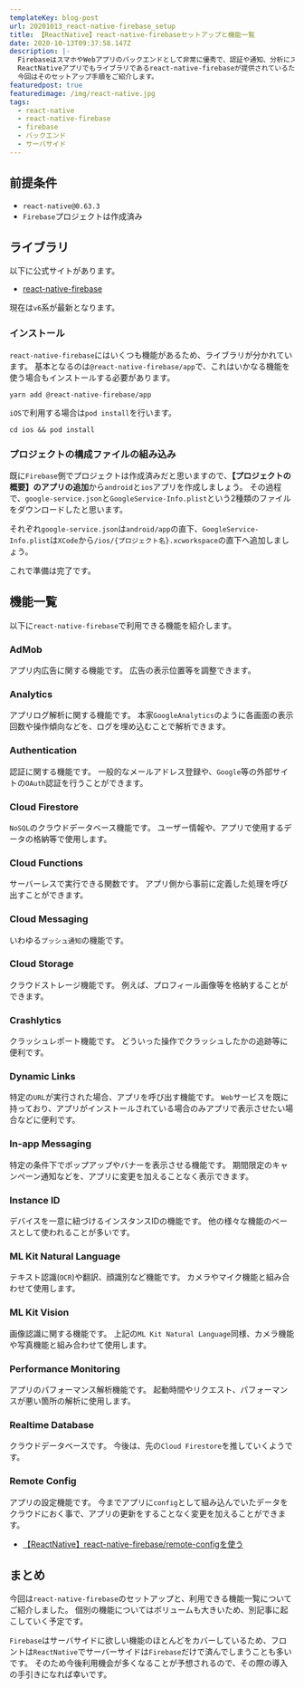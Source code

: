 ```yaml
---
templateKey: blog-post
url: 20201013_react-native-firebase_setup
title: 【ReactNative】react-native-firebaseセットアップと機能一覧
date: 2020-10-13T09:37:58.147Z
description: |-
  FirebaseはスマホやWebアプリのバックエンドとして非常に優秀で、認証や通知、分析にストレージ・DBなど幅広い用途で使用することができます。
  ReactNativeアプリでもライブラリであるreact-native-firebaseが提供されているため比較的簡単に組み込むことができます。
  今回はそのセットアップ手順をご紹介します。
featuredpost: true
featuredimage: /img/react-native.jpg
tags:
  - react-native
  - react-native-firebase
  - firebase
  - バックエンド
  - サーバサイド
---
```

## 前提条件
- `react-native@0.63.3`
- `Firebase`プロジェクトは作成済み

## ライブラリ
以下に公式サイトがあります。
- [react-native-firebase](https://rnfirebase.io)

現在は`v6`系が最新となります。

### インストール
`react-native-firebase`にはいくつも機能があるため、ライブラリが分かれています。
基本となるのは`@react-native-firebase/app`で、これはいかなる機能を使う場合もインストールする必要があります。

```shell
yarn add @react-native-firebase/app
```

`iOS`で利用する場合は`pod install`を行います。

```shell
cd ios && pod install
```

### プロジェクトの構成ファイルの組み込み
既に`Firebase`側でプロジェクトは作成済みだと思いますので、**【プロジェクトの概要】**の**アプリの追加**から`android`と`ios`アプリを作成しましょう。
その過程で、`google-service.json`と`GoogleService-Info.plist`という2種類のファイルをダウンロードしたと思います。

それぞれ`google-service.json`は`android/app`の直下、`GoogleService-Info.plist`は`XCode`から`/ios/{プロジェクト名}.xcworkspace`の直下へ追加しましょう。

これで準備は完了です。

## 機能一覧
以下に`react-native-firebase`で利用できる機能を紹介します。

### AdMob
アプリ内広告に関する機能です。
広告の表示位置等を調整できます。

### Analytics
アプリログ解析に関する機能です。
本家`GoogleAnalytics`のように各画面の表示回数や操作傾向などを、ログを埋め込むことで解析できます。

### Authentication
認証に関する機能です。
一般的なメールアドレス登録や、`Google`等の外部サイトの`OAuth`認証を行うことができます。

### Cloud Firestore
`NoSQL`のクラウドデータベース機能です。
ユーザー情報や、アプリで使用するデータの格納等で使用します。

### Cloud Functions
サーバーレスで実行できる関数です。
アプリ側から事前に定義した処理を呼び出すことができます。

### Cloud Messaging
いわゆる`プッシュ通知`の機能です。

### Cloud Storage
クラウドストレージ機能です。
例えば、プロフィール画像等を格納することができます。

### Crashlytics
クラッシュレポート機能です。
どういった操作でクラッシュしたかの追跡等に便利です。

### Dynamic Links
特定の`URL`が実行された場合、アプリを呼び出す機能です。
`Web`サービスを既に持っており、アプリがインストールされている場合のみアプリで表示させたい場合などに便利です。

### In-app Messaging
特定の条件下でポップアップやバナーを表示させる機能です。
期間限定のキャンペーン通知などを、アプリに変更を加えることなく表示できます。

### Instance ID
デバイスを一意に紐づけるインスタンスIDの機能です。
他の様々な機能のベースとして使われることが多いです。

### ML Kit Natural Language
テキスト認識(`OCR`)や翻訳、顔識別など機能です。
カメラやマイク機能と組み合わせて使用します。

### ML Kit Vision
画像認識に関する機能です。
上記の`ML Kit Natural Language`同様、カメラ機能や写真機能と組み合わせて使用します。

### Performance Monitoring
アプリのパフォーマンス解析機能です。
起動時間やリクエスト、パフォーマンスが悪い箇所の解析に使用します。

### Realtime Database
クラウドデータベースです。
今後は、先の`Cloud Firestore`を推していくようです。

### Remote Config
アプリの設定機能です。
今までアプリに`config`として組み込んでいたデータをクラウドにおく事で、アプリの更新をすることなく変更を加えることができます。

- [【ReactNative】react-native-firebase/remote-configを使う](https://nekoniki.com/20201027_react-native-firebase-remote-config)

## まとめ
今回は`react-native-firebase`のセットアップと、利用できる機能一覧についてご紹介しました。
個別の機能についてはボリュームも大きいため、別記事に起こしていく予定です。

`Firebase`はサーバサイドに欲しい機能のほとんどをカバーしているため、フロントは`ReactNative`でサーバーサイドは`Firebase`だけで済んでしまうことも多いです。
そのため今後利用機会が多くなることが予想されるので、その際の導入の手引きになれば幸いです。